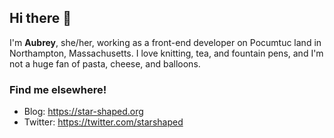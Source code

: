 ## Hi there 👋

I'm **Aubrey**, she/her, working as a front-end developer on Pocumtuc land in Northampton, Massachusetts. I love knitting, tea, and fountain pens, and I'm not a huge fan of pasta, cheese, and balloons. 

### Find me elsewhere!

* Blog: https://star-shaped.org
* Twitter: https://twitter.com/starshaped

<!--
**starshaped/starshaped** is a ✨ _special_ ✨ repository because its `README.md` (this file) appears on your GitHub profile.

Here are some ideas to get you started:

- 🔭 I’m currently working on ...
- 🌱 I’m currently learning ...
- 👯 I’m looking to collaborate on ...
- 🤔 I’m looking for help with ...
- 💬 Ask me about ...
- 📫 How to reach me: ...
- 😄 Pronouns: ...
- ⚡ Fun fact: ...
-->
